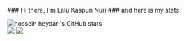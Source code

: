 <!DOCTYPE html>
<html lang="en">

<body>
    <p align="center">
    <div>
        <div>
            <p>
                ### Hi there, I'm Lalu Kaspun Nuri
                ### and here is my stats
            </p>
        </div>
        <div class=" isi profil">
            <img src="https://github-readme-stats.vercel.app/api?username=ppunns&show_icons=true&include_all_commits=true&theme=monokai" alt="hossein heydari's GitHub stats" /><br />
            <img src="https://github-readme-streak-stats.herokuapp.com/?user=ppunns&theme=monokai"/>
            <img src="https://github-readme-stats.vercel.app/api/top-langs/?username=ppunns&layout=compact&theme=monokai&langs_count=12"/><br />
        </div>
    </div>
</body>
</html>
